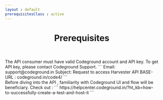 ```yaml
---
layout : default
prerequisitesClass : active
---
```


<center>  <h1>Prerequisites</h1></center>
<br><br>
The API consumer must have valid Codeground account and API key. To get API key, please contact Codeground Support.
```
Email: support@codeground.in
Subject: Request to access Harvester API
BASE-URL : codeground.in/code4/
```
<br>
Before diving into the API , familiarity with Codeground UI and flow will be beneficiary. Check out :
```
https://helpcenter.codeground.in/?ht_kb=how-to-successfully-create-a-test-and-host-it 
```
